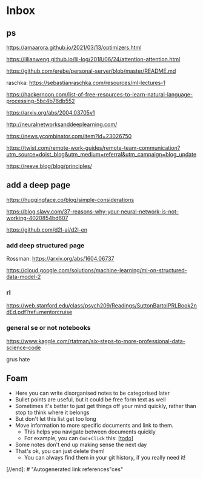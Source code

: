 # Inbox

## ps

https://amaarora.github.io/2021/03/13/optimizers.html

https://lilianweng.github.io/lil-log/2018/06/24/attention-attention.html

https://github.com/erebe/personal-server/blob/master/README.md

raschka: https://sebastianraschka.com/resources/ml-lectures-1


https://hackernoon.com/list-of-free-resources-to-learn-natural-language-processing-5bc4b76db552

https://arxiv.org/abs/2004.03705v1

http://neuralnetworksanddeeplearning.com/

https://news.ycombinator.com/item?id=23026750

https://twist.com/remote-work-guides/remote-team-communication?utm_source=doist_blog&utm_medium=referral&utm_campaign=blog_update

https://reeve.blog/blog/principles/

## add a deep page

https://huggingface.co/blog/simple-considerations

https://blog.slavv.com/37-reasons-why-your-neural-network-is-not-working-4020854bd607

https://github.com/d2l-ai/d2l-en

### add deep structured page

Rossman: https://arxiv.org/abs/1604.06737

https://cloud.google.com/solutions/machine-learning/ml-on-structured-data-model-2

### rl

https://web.stanford.edu/class/psych209/Readings/SuttonBartoIPRLBook2ndEd.pdf?ref=mentorcruise


### general se or not notebooks

https://www.kaggle.com/rtatman/six-steps-to-more-professional-data-science-code

grus hate

## Foam

- Here you can write disorganised notes to be categorised later
- Bullet points are useful, but it could be free form text as well
- Sometimes it's better to just get things off your mind quickly, rather than stop to think where it belongs
- But don't let this list get too long
- Move information to more specific documents and link to them.
  - This helps you navigate between documents quickly
  - For example, you can `Cmd`+`Click` this: [[todo]]
- Some notes don't end up making sense the next day
- That's ok, you can just delete them!
  - You can always find them in your git history, if you really need it!

[//begin]: # "Autogenerated link references for markdown compatibility"
[todo]: todo "Todo"
[//end]: # "Autogenerated link references"ces"
